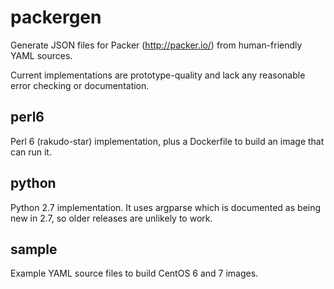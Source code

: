 # packergen
Generate JSON files for Packer (http://packer.io/) from human-friendly YAML
sources.

Current implementations are prototype-quality and lack any reasonable error
checking or documentation.

## perl6

Perl 6 (rakudo-star) implementation, plus a Dockerfile to build an image that
can run it.

## python

Python 2.7 implementation. It uses argparse which is documented as being new in
2.7, so older releases are unlikely to work.

## sample

Example YAML source files to build CentOS 6 and 7 images.
